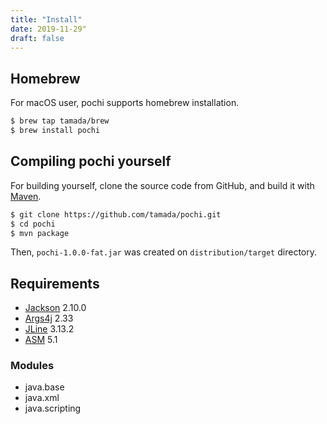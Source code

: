 ```yaml
---
title: "Install"
date: 2019-11-29"
draft: false
---
```


## Homebrew

For macOS user, pochi supports homebrew installation.

```sh
$ brew tap tamada/brew
$ brew install pochi
```

## Compiling pochi yourself

For building yourself, clone the source code from GitHub, and build it with [Maven](https://maven.apache.org/).

```sh
$ git clone https://github.com/tamada/pochi.git
$ cd pochi
$ mvn package
```

Then, `pochi-1.0.0-fat.jar` was created on `distribution/target` directory.

## Requirements

* [Jackson](https://github.com/FasterXML/jackson) 2.10.0
* [Args4j](https://github.com/kohsuke/args4j) 2.33
* [JLine](https://mvnrepository.com/artifact/org.jline/jline/3.13.2) 3.13.2
* [ASM](https://asm.ow2.io/) 5.1

### Modules

* java.base
* java.xml
* java.scripting
